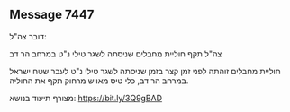 ## Message 7447

דובר צה"ל:

צה"ל תקף חוליית מחבלים שניסתה לשגר טילי נ"ט במרחב הר דב

חוליית מחבלים זוהתה לפני זמן קצר בזמן שניסתה לשגר טילי נ"ט לעבר שטח ישראל במרחב הר דב, כלי טיס מאויש מרחוק תקף את החוליה.

מצורף תיעוד בנושא: https://bit.ly/3Q9gBAD

